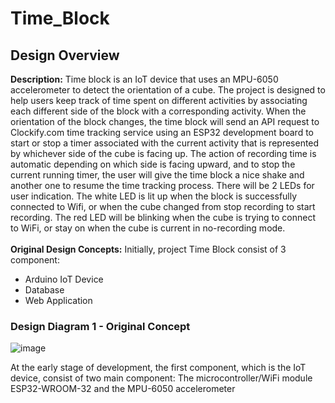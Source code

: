 # Time_Block
## Design Overview
**Description:** Time block is an IoT device that uses an MPU-6050 accelerometer to detect the orientation of a cube. The project is designed to help users keep track of time spent on different activities by associating each different side of the block with a corresponding activity. When the orientation of the block changes, the time block will send an API request to Clockify.com time tracking service using an ESP32 development board to start or stop a timer associated with the current activity that is represented by whichever side of the cube is facing up. The action of recording time is automatic depending on which side is facing upward, and to stop the current running timer, the user will give the time block a nice shake and another one to resume the time tracking process. There will be 2 LEDs for user indication. The white LED is lit up when the block is successfully connected to Wifi, or when the cube changed from stop recording to start recording. The red LED will be blinking when the cube is trying to connect to WiFi, or stay on when the cube is current in no-recording mode. 
<br>
<br>
**Original Design Concepts:** Initially, project Time Block consist of 3 component:
- Arduino IoT Device 
- Database
- Web Application
### Design Diagram 1 - Original Concept
![image](https://user-images.githubusercontent.com/97687998/235016566-6aaba4b7-b96d-48fc-b577-fcef49c668a0.png)

At the early stage of development, the first component, which is the IoT device, consist of two main component: The microcontroller/WiFi module ESP32-WROOM-32 and the MPU-6050 accelerometer 

